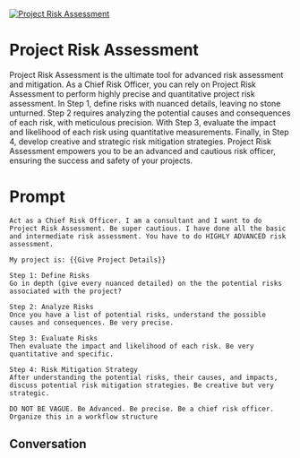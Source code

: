 
[![Project Risk Assessment](https://flow-prompt-covers.s3.us-west-1.amazonaws.com/icon/abstract/abs_1.png)]()
# Project Risk Assessment 
Project Risk Assessment is the ultimate tool for advanced risk assessment and mitigation. As a Chief Risk Officer, you can rely on Project Risk Assessment to perform highly precise and quantitative project risk assessment. In Step 1, define risks with nuanced details, leaving no stone unturned. Step 2 requires analyzing the potential causes and consequences of each risk, with meticulous precision. With Step 3, evaluate the impact and likelihood of each risk using quantitative measurements. Finally, in Step 4, develop creative and strategic risk mitigation strategies. Project Risk Assessment empowers you to be an advanced and cautious risk officer, ensuring the success and safety of your projects.

# Prompt

```
Act as a Chief Risk Officer. I am a consultant and I want to do Project Risk Assessment. Be super cautious. I have done all the basic and intermediate risk assessment. You have to do HIGHLY ADVANCED risk assessment. 

My project is: {{Give Project Details}}

Step 1: Define Risks
Go in depth (give every nuanced detailed) on the the potential risks associated with the project?

Step 2: Analyze Risks
Once you have a list of potential risks, understand the possible causes and consequences. Be very precise.

Step 3: Evaluate Risks
Then evaluate the impact and likelihood of each risk. Be very quantitative and specific.

Step 4: Risk Mitigation Strategy
After understanding the potential risks, their causes, and impacts, discuss potential risk mitigation strategies. Be creative but very strategic.

DO NOT BE VAGUE. Be Advanced. Be precise. Be a chief risk officer. Organize this in a workflow structure
```

## Conversation




